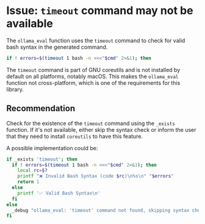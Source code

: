 # Issue: `timeout` command may not be available

The `ollama_eval` function uses the `timeout` command to check for valid bash syntax in the generated command.

```bash
if ! errors=$(timeout 1 bash -n <<<"$cmd" 2>&1); then
```

The `timeout` command is part of GNU coreutils and is not installed by default on all platforms, notably macOS. This makes the `ollama_eval` function not cross-platform, which is one of the requirements for this library.

## Recommendation

Check for the existence of the `timeout` command using the `_exists` function. If it's not available, either skip the syntax check or inform the user that they need to install `coreutils` to have this feature.

A possible implementation could be:

```bash
if _exists 'timeout'; then
  if ! errors=$(timeout 1 bash -n <<<"$cmd" 2>&1); then
    local rc=$?
    printf "❌ Invalid Bash Syntax (code $rc)\n%s\n" "$errors"
    return 1
  else
    printf '✅ Valid Bash Syntax\n'
  fi
else
  _debug "ollama_eval: 'timeout' command not found, skipping syntax check."
fi
```
